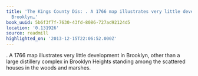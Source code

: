 ```yaml
---
title: 'The Kings County Dis: . A 1766 map illustrates very little development in
  Brooklyn…'
book_uuid: 5b6f3f7f-7630-43fd-8086-727ad92124d5
location: '0.131926'
source: readmill
highlighted_on: '2013-12-15T22:06:52.000Z'
---
```


. A 1766 map illustrates very little development in Brooklyn, other than a large distillery complex in Brooklyn Heights standing among the scattered houses in the woods and marshes.